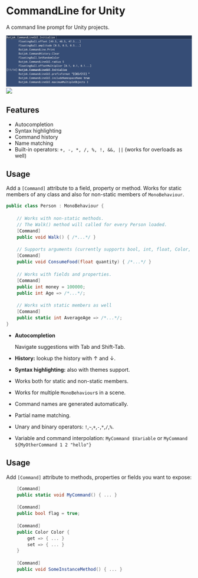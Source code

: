 CommandLine for Unity
=
A command line prompt for Unity projects.

![](Screenshot.png)
![](Animation.gif)

Features
-
- Autocompletion
- Syntax highlighting
- Command history
- Name matching
- Built-in operators: `+, -, *, /, %, !, &&, ||` (works for overloads as well)

**Usage**
-
Add a `[Command]` attribute to a field, property or method. Works for static members of any class and also for non-static members of `MonoBehaviour`.
```c#
public class Person : MonoBehaviour {
    
    // Works with non-static methods. 
    // The Walk() method will called for every Person loaded.
    [Command] 
    public void Walk() { /*...*/ }
    
    // Supports arguments (currently supports bool, int, float, Color, Vector2Int).
    [Command]
    public void ConsumeFood(float quantity) { /*...*/ }
    
    // Works with fields and properties.
    [Command]
    public int money = 100000;
    public int Age => /*...*/;
    
    // Works with static members as well
    [Command]
    public static int AverageAge => /*...*/;
}
```
- **Autocompletion**

  Navigate suggestions with Tab and Shift-Tab.
- **History:** lookup the history with ↑ and ↓.
- **Syntax highlighting:** also with themes support.
- Works both for static and non-static members.
- Works for multiple `MonoBehaviour`s in a scene.
- Command names are generated automatically.
- Partial name matching.
- Unary and binary operators: `!`,`~`,`+`,`-`,`*`,`/`,`%`.
- Variable and command interpolation: `MyCommand $Variable` or `MyCommand ${MyOtherCommand 1 2 "hello"}`

Usage
-
Add `[Command]` attribute to methods, properties or fields you want to expose:
```c#
    [Command]
    public static void MyCommand() { ... }

    [Command]
    public bool flag = true;

    [Command]
    public Color Color {
        get => { ... }
        set => { ... }
    }
    
    [Command]
    public void SomeInstanceMethod() { ... }
```